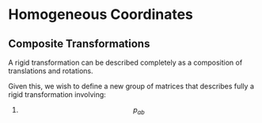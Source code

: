 # Homogeneous Coordinates

## Composite Transformations

A rigid transformation can be described completely as a composition of translations and rotations.

Given this, we wish to define a new group of matrices that describes fully a rigid transformation involving:

1. $$p_{ab}$$

